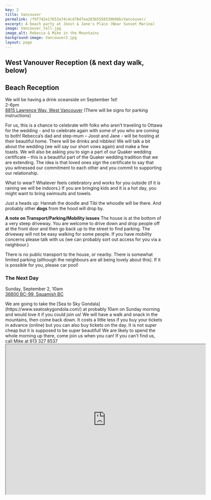 ```yaml
---
key: 2
title: Vancouver
permalink: /f9f742e1f653a74c4cd78d7ea283b5556539b96b/Vancouver/
excerpt: A beach party at Joost & Jane's Place (Near Sunset Marina)
image: Vancouver_tall.jpg
image_alt: Rebecca & Mike in the Mountains
background-image: Vancouver2.jpg
layout: page
---
```


## West Vanouver Reception **(& next day walk, below)**


## Beach Reception

<p>
We will be having a drink oceanside on September 1st!
<br />
2-6pm
<br />
<a href="https://www.google.com/maps/place/8815+Lawrence+Way,+West+Vancouver,+BC+V7W+2T7/data=!4m2!3m1!1s0x54866940036f6e11:0x3091d0c4ef57a0ba?sa=X&ved=0ahUKEwjVsM7czszaAhWFw4MKHalGBzoQ8gEIKDAA">8815 Lawrence Way, West Vancouver</a> (There will be signs for parking instructions)
</p>

For us, this is a chance to celebrate with folks who aren’t traveling to Ottawa for the wedding - and to celebrate again with some of you who are coming to both! Rebecca’s dad and step-mum – Joost and Jane - will be hosting at their beautiful home. 
There will be drinks and nibbles! We will talk a bit about the wedding (we will say our short vows again) and make a few toasts. We will also be asking you to sign a part of our Quaker wedding certificate – this is a beautiful part of the Quaker wedding tradition that we are extending. The idea is that loved ones sign the certificate to say that you witnessed our commitment to each other and you commit to supporting our relationship. 

What to wear? Whatever feels celebratory and works for you outside (if it is raining we will be indoors.) If you are bringing kids and it is a hot day, you might want to bring swimsuits and towels.

Just a heads up: Hannah the doodle and Tibi the whoodle will be there. And probably other **dogs** from the hood will drop by.

**A note on Transport/Parking/Mobility issues**
The house is at the bottom of a very steep driveway. You are welcome to drive down and drop people off at the front door and then go back up to the street to find parking. The driveway will not be easy walking for some people. If you have mobility concerns please talk with us (we can probably sort out access for you via a neighbour.)

There is no public transport to the house, or nearby. There is somewhat limited parking (although the neighbours are all being lovely about this). If it is possible for you, please car pool!

### The Next Day

<p>
Sunday, September 2, 10am 
<br />
<a href="https://www.seatoskygondola.com/visit/how-get-here">36800 BC-99, Squamish BC</a>
</p>  
We are going to take the [Sea to Sky Gondala](https://www.seatoskygondola.com/) at probably 10am on Sunday morning and would love it if you could join us! We will have a walk and snack in the mountains, then come back down. It costs a little less if you buy your tickets in advance (online) but you can also buy tickets on the day. It is not super cheap but it is supposed to be super beautiful! We are likely to spend the whole morning up there, come join us when you can! If you can't find us, call Mike at 613 327 8537


<iframe src="https://www.google.com/maps/d/embed?mid=108VAJJzX_zSbEFxR6qjCljE-xvbz9ges" width="640" height="480"></iframe>
